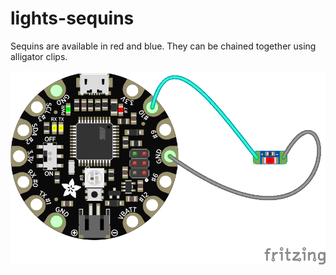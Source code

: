 # lights-sequins

Sequins are available in red and blue. They can be chained together using alligator clips.

<img src="https://github.com/eaziware/wear-me/blob/master/lights-sequins/lights-sequins.png" width="800px"/>
